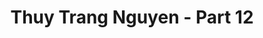 ---
layout: album
resource: instagram
title: "Thuy Trang Nguyen - Part 12"
description: "Instagram album of Thuy Trang Nguyen, part 12.</br> Username: chin_19022"
active: gallery
album-title: "Thuy Trang Nguyen"
images:
  - image_path: chin_19022/12/20240108_212543_418101781_18114643444347304_4921513245378448498_n.jpg
  - image_path: chin_19022/12/20240108_212543_418191221_18114643429347304_8412340581088218609_n.jpg
  - image_path: chin_19022/12/20240108_212543_418489071_18114643447347304_3057360645396583023_n.jpg
  - image_path: chin_19022/12/20240111_212910_417882967_18114962917347304_5277638268431513927_n.jpg
  - image_path: chin_19022/12/20240227_190925_428697545_18119746033347304_5850963124823391731_n.jpg
  - image_path: chin_19022/12/20240918_200828_460495523_18140639263347304_5139369864444245172_n.jpg
  - image_path: chin_19022/12/20240918_200828_460519185_18140639254347304_748968732564153848_n.jpg
---